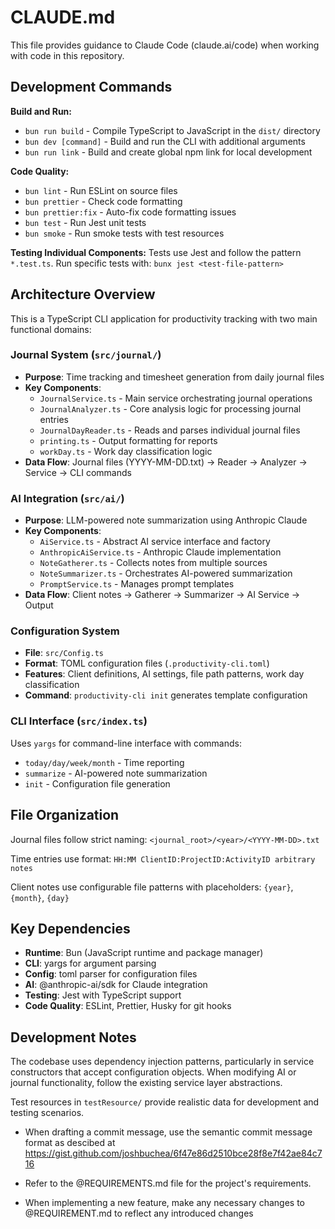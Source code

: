 # CLAUDE.md

This file provides guidance to Claude Code (claude.ai/code) when working with code in this repository.

## Development Commands

**Build and Run:**

- `bun run build` - Compile TypeScript to JavaScript in the `dist/` directory
- `bun dev [command]` - Build and run the CLI with additional arguments
- `bun run link` - Build and create global npm link for local development

**Code Quality:**

- `bun lint` - Run ESLint on source files
- `bun prettier` - Check code formatting
- `bun prettier:fix` - Auto-fix code formatting issues
- `bun test` - Run Jest unit tests
- `bun smoke` - Run smoke tests with test resources

**Testing Individual Components:**
Tests use Jest and follow the pattern `*.test.ts`. Run specific tests with:
`bunx jest <test-file-pattern>`

## Architecture Overview

This is a TypeScript CLI application for productivity tracking with two main functional domains:

### Journal System (`src/journal/`)

- **Purpose**: Time tracking and timesheet generation from daily journal files
- **Key Components**:
  - `JournalService.ts` - Main service orchestrating journal operations
  - `JournalAnalyzer.ts` - Core analysis logic for processing journal entries
  - `JournalDayReader.ts` - Reads and parses individual journal files
  - `printing.ts` - Output formatting for reports
  - `workDay.ts` - Work day classification logic
- **Data Flow**: Journal files (YYYY-MM-DD.txt) → Reader → Analyzer → Service → CLI commands

### AI Integration (`src/ai/`)

- **Purpose**: LLM-powered note summarization using Anthropic Claude
- **Key Components**:
  - `AiService.ts` - Abstract AI service interface and factory
  - `AnthropicAiService.ts` - Anthropic Claude implementation
  - `NoteGatherer.ts` - Collects notes from multiple sources
  - `NoteSummarizer.ts` - Orchestrates AI-powered summarization
  - `PromptService.ts` - Manages prompt templates
- **Data Flow**: Client notes → Gatherer → Summarizer → AI Service → Output

### Configuration System

- **File**: `src/Config.ts`
- **Format**: TOML configuration files (`.productivity-cli.toml`)
- **Features**: Client definitions, AI settings, file path patterns, work day classification
- **Command**: `productivity-cli init` generates template configuration

### CLI Interface (`src/index.ts`)

Uses `yargs` for command-line interface with commands:

- `today/day/week/month` - Time reporting
- `summarize` - AI-powered note summarization
- `init` - Configuration file generation

## File Organization

Journal files follow strict naming: `<journal_root>/<year>/<YYYY-MM-DD>.txt`

Time entries use format: `HH:MM ClientID:ProjectID:ActivityID arbitrary notes`

Client notes use configurable file patterns with placeholders: `{year}`, `{month}`, `{day}`

## Key Dependencies

- **Runtime**: Bun (JavaScript runtime and package manager)
- **CLI**: yargs for argument parsing
- **Config**: toml parser for configuration files
- **AI**: @anthropic-ai/sdk for Claude integration
- **Testing**: Jest with TypeScript support
- **Code Quality**: ESLint, Prettier, Husky for git hooks

## Development Notes

The codebase uses dependency injection patterns, particularly in service constructors that accept configuration objects. When modifying AI or journal functionality, follow the existing service layer abstractions.

Test resources in `testResource/` provide realistic data for development and testing scenarios.

- When drafting a commit message, use the semantic commit message format as descibed at https://gist.github.com/joshbuchea/6f47e86d2510bce28f8e7f42ae84c716

- Refer to the @REQUIREMENTS.md file for the project's requirements.

- When implementing a new feature, make any necessary changes to @REQUIREMENT.md to reflect any introduced changes